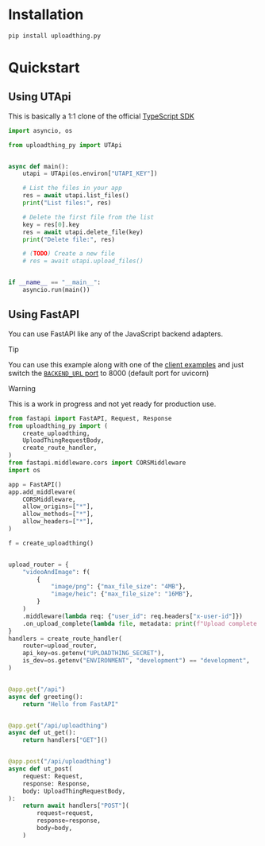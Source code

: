 # Installation

```sh
pip install uploadthing.py
```

# Quickstart

## Using UTApi

This is basically a 1:1 clone of the official [TypeScript SDK](https://docs.uploadthing.com/api-reference/ut-api)

```py
import asyncio, os

from uploadthing_py import UTApi


async def main():
    utapi = UTApi(os.environ["UTAPI_KEY"])

    # List the files in your app
    res = await utapi.list_files()
    print("List files:", res)

    # Delete the first file from the list
    key = res[0].key
    res = await utapi.delete_file(key)
    print("Delete file:", res)

    # (TODO) Create a new file
    # res = await utapi.upload_files()


if __name__ == "__main__":
    asyncio.run(main())
```

## Using FastAPI

You can use FastAPI like any of the JavaScript backend adapters.

> [!TIP]
>
> You can use this example along with one of the [client examples](https://github.com/pingdotgg/uploadthing/tree/main/examples/backend-adapters) and just switch the [`BACKEND_URL` port](https://github.com/pingdotgg/uploadthing/blob/main/examples/backend-adapters/client-react/src/constants.ts) to 8000 (default port for uvicorn) 

> [!WARNING]
>
> This is a work in progress and not yet ready for production use.

```py
from fastapi import FastAPI, Request, Response
from uploadthing_py import (
    create_uploadthing,
    UploadThingRequestBody,
    create_route_handler,
)
from fastapi.middleware.cors import CORSMiddleware
import os

app = FastAPI()
app.add_middleware(
    CORSMiddleware,
    allow_origins=["*"],
    allow_methods=["*"],
    allow_headers=["*"],
)

f = create_uploadthing()


upload_router = {
    "videoAndImage": f(
        {
            "image/png": {"max_file_size": "4MB"},
            "image/heic": {"max_file_size": "16MB"},
        }
    )
    .middleware(lambda req: {"user_id": req.headers["x-user-id"]})
    .on_upload_complete(lambda file, metadata: print(f"Upload complete for {metadata['user_id']}"))
}
handlers = create_route_handler(
    router=upload_router,
    api_key=os.getenv("UPLOADTHING_SECRET"),
    is_dev=os.getenv("ENVIRONMENT", "development") == "development",
)


@app.get("/api")
async def greeting():
    return "Hello from FastAPI"


@app.get("/api/uploadthing")
async def ut_get():
    return handlers["GET"]()


@app.post("/api/uploadthing")
async def ut_post(
    request: Request,
    response: Response,
    body: UploadThingRequestBody,
):
    return await handlers["POST"](
        request=request,
        response=response,
        body=body,
    )
```
